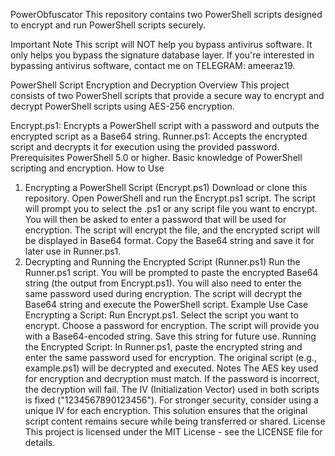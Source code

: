 PowerObfuscator
This repository contains two PowerShell scripts designed to encrypt and run PowerShell scripts securely.

Important Note
This script will NOT help you bypass antivirus software. It only helps you bypass the signature database layer. If you're interested in bypassing antivirus software, contact me on TELEGRAM: ameeraz19.

PowerShell Script Encryption and Decryption
Overview
This project consists of two PowerShell scripts that provide a secure way to encrypt and decrypt PowerShell scripts using AES-256 encryption.

Encrypt.ps1: Encrypts a PowerShell script with a password and outputs the encrypted script as a Base64 string.
Runner.ps1: Accepts the encrypted script and decrypts it for execution using the provided password.
Prerequisites
PowerShell 5.0 or higher.
Basic knowledge of PowerShell scripting and encryption.
How to Use
1. Encrypting a PowerShell Script (Encrypt.ps1)
Download or clone this repository.
Open PowerShell and run the Encrypt.ps1 script.
The script will prompt you to select the .ps1 or any script file you want to encrypt.
You will then be asked to enter a password that will be used for encryption.
The script will encrypt the file, and the encrypted script will be displayed in Base64 format.
Copy the Base64 string and save it for later use in Runner.ps1.
2. Decrypting and Running the Encrypted Script (Runner.ps1)
Run the Runner.ps1 script.
You will be prompted to paste the encrypted Base64 string (the output from Encrypt.ps1).
You will also need to enter the same password used during encryption.
The script will decrypt the Base64 string and execute the PowerShell script.
Example Use Case
Encrypting a Script:
Run Encrypt.ps1.
Select the script you want to encrypt.
Choose a password for encryption.
The script will provide you with a Base64-encoded string.
Save this string for future use.
Running the Encrypted Script:
In Runner.ps1, paste the encrypted string and enter the same password used for encryption.
The original script (e.g., example.ps1) will be decrypted and executed.
Notes
The AES key used for encryption and decryption must match. If the password is incorrect, the decryption will fail.
The IV (Initialization Vector) used in both scripts is fixed ("1234567890123456"). For stronger security, consider using a unique IV for each encryption.
This solution ensures that the original script content remains secure while being transferred or shared.
License
This project is licensed under the MIT License - see the LICENSE file for details.
